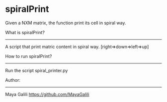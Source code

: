 # spiralPrint
Given a NXM matrix, the function print its cell in spiral way.


What is spiralPrint?
**************************
A script that print matric content in spiral way.
[right=>down=>left=>up]


How to run spiralPrint?
*****************************
Run the script spiral_printer.py 


Author:
*******
Maya Galili <https://github.com/MayaGalili>
